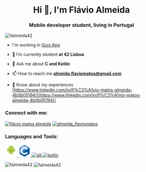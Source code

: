 <h1 align="center">Hi 👋, I'm Flávio Almeida</h1>
<h3 align="center">Mobile developer student, living in Portugal</h3>

<p align="left"> <img src="https://komarev.com/ghpvc/?username=falmeida42&label=Profile%20views&color=0e75b6&style=flat" alt="falmeida42" /> </p>

- I'm working in [Quiz App](https://github.com/falmeida42/Programmer-Quiz)

- 🌱 I’m currently student **at 42 Lisboa**

- 💬 Ask me about **C and Kotlin**

- 📫 How to reach me **almeida.flaviomatos@gmail.com**

- 📄 Know about my experiences [https://www.linkedin.com/in/fl%C3%A1vio-matos-almeida-4b0b05194/](https://www.linkedin.com/in/fl%C3%A1vio-matos-almeida-4b0b05194/)

<h3 align="left">Connect with me:</h3>
<p align="left">
<a href="https://linkedin.com/in/flávio matos almeida" target="blank"><img align="center" src="https://raw.githubusercontent.com/rahuldkjain/github-profile-readme-generator/master/src/images/icons/Social/linked-in-alt.svg" alt="flávio matos almeida" height="30" width="40" /></a>
<a href="https://instagram.com/almeida_flaviomatos" target="blank"><img align="center" src="https://raw.githubusercontent.com/rahuldkjain/github-profile-readme-generator/master/src/images/icons/Social/instagram.svg" alt="almeida_flaviomatos" height="30" width="40" /></a>
</p>

<h3 align="left">Languages and Tools:</h3>
<p align="left"> <a href="https://developer.android.com" target="_blank" rel="noreferrer"> <img src="https://raw.githubusercontent.com/devicons/devicon/master/icons/android/android-original-wordmark.svg" alt="android" width="40" height="40"/> </a> <a href="https://www.cprogramming.com/" target="_blank" rel="noreferrer"> <img src="https://raw.githubusercontent.com/devicons/devicon/master/icons/c/c-original.svg" alt="c" width="40" height="40"/> </a> <a href="https://git-scm.com/" target="_blank" rel="noreferrer"> <img src="https://www.vectorlogo.zone/logos/git-scm/git-scm-icon.svg" alt="git" width="40" height="40"/> </a> <a href="https://kotlinlang.org" target="_blank" rel="noreferrer"> <img src="https://www.vectorlogo.zone/logos/kotlinlang/kotlinlang-icon.svg" alt="kotlin" width="40" height="40"/> </a> </p>

<p><img align="left" src="https://github-readme-stats.vercel.app/api/top-langs?username=falmeida42&show_icons=true&locale=en&layout=compact" alt="falmeida42" /></p>

<p>&nbsp;<img align="center" src="https://github-readme-stats.vercel.app/api?username=falmeida42&show_icons=true&locale=en" alt="falmeida42" /></p>

